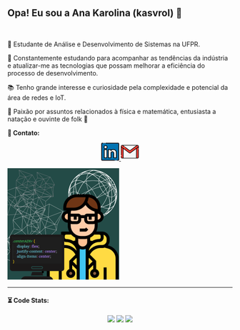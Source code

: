 ## Opa! Eu sou a Ana Karolina (kasvrol) 🤠

<br/>
<div display="flex">
<div width="200em">
<p>🌱 Estudante de Análise e Desenvolvimento de Sistemas na UFPR.</p>
<p>🎯 Constantemente estudando para acompanhar as tendências da indústria e atualizar-me as tecnologias que possam melhorar a eficiência do processo de desenvolvimento.</p>
<p>📚 Tenho grande interesse e curiosidade pela complexidade e potencial da área de redes e IoT.</p>
<p>🥁 Paixão por assuntos relacionados à física e matemática, entusiasta a natação e ouvinte de folk 🤿</p>

**📩 Contato:**

<p align="center" ><a href="https://www.linkedin.com/in/kasvrol/">
<img src="https://github.com/kasvrol/kasvrol/blob/main/image/linkedin.png" height="40em" width="40em"/>
</a>
<a href="santosak1999@gmail.com">
<img src="https://github.com/kasvrol/kasvrol/blob/main/image/gmail.png" height="40em" width="40em"/>
</a>
</p>
</div>
  <img width="250em" height="250em"src="./image/kasvrolIcon.png"/>
  </div>

<hr size=".5" style="border:1px;">

<h4>⏳ Code Stats:</h4>
<div align="center" display="flex">
  <img  height="200em" src="https://github-readme-activity-graph.cyclic.app/graph?username=kasvrol&bg_color=000000&color=00f428&line=00f4f5&point=fe0ff0&area=true&hide_border=true"/>
  <img height="200em" src="https://github-readme-streak-stats.herokuapp.com?user=kasvrol&theme=neon&locale=pt_BR&date_format=j%20M%5B%20Y%5D" />
    <img height="200em"  src="https://github-readme-stats.vercel.app/api/top-langs/?username=kasvrol&hide=html,css&theme=highcontrast"/>
</div>
